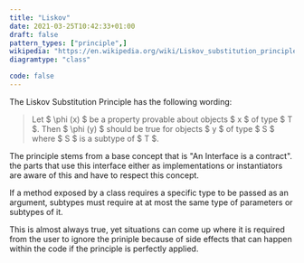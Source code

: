 ```yaml
---
title: "Liskov"
date: 2021-03-25T10:42:33+01:00
draft: false
pattern_types: ["principle",]
wikipedia: "https://en.wikipedia.org/wiki/Liskov_substitution_principle"
diagramtype: "class"

code: false
---
```


The Liskov Substitution Principle has the following wording:

> Let $ \phi (x) $ be a property provable about objects $ x $ of type $ T $. Then $ \phi (y) $  should be true for objects $ y $ of type $ S $ where $ S $ is a subtype of $ T $.

The principle stems from a base concept that is "An Interface is a contract". the parts that use this interface either as implementations or instantiators are aware of this and have to respect this concept. 

If a method exposed by a class requires a specific type to be passed as an argument, subtypes must require at at most the same type of parameters or subtypes of it. 

This is almost always true, yet situations can come up where it is required from the user to ignore the priniple because of side effects that can happen within the code if the principle is perfectly applied.